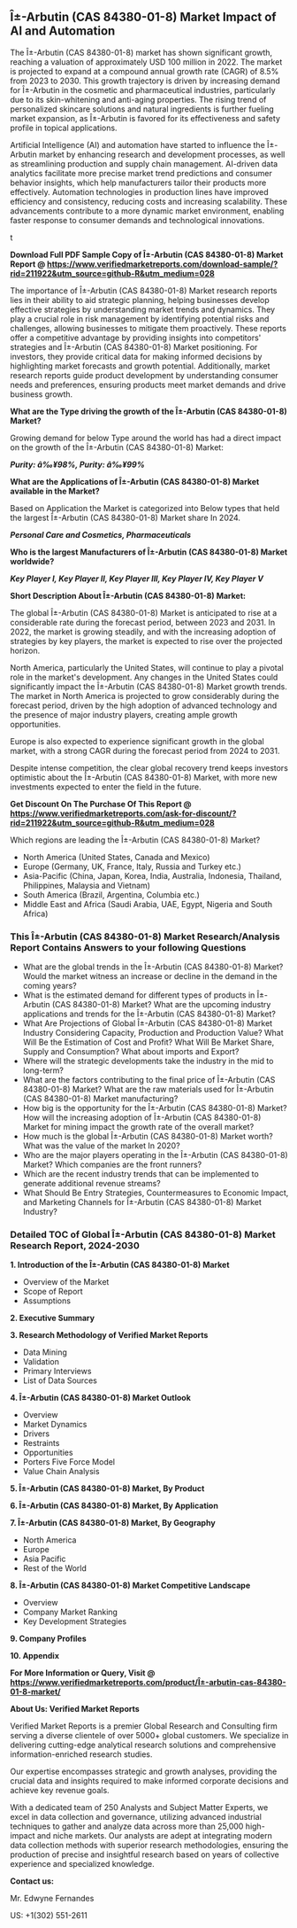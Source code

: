 <h2>Î±-Arbutin (CAS 84380-01-8) Market Impact of AI and Automation</h2><p>The Î±-Arbutin (CAS 84380-01-8) market has shown significant growth, reaching a valuation of approximately USD 100 million in 2022. The market is projected to expand at a compound annual growth rate (CAGR) of 8.5% from 2023 to 2030. This growth trajectory is driven by increasing demand for Î±-Arbutin in the cosmetic and pharmaceutical industries, particularly due to its skin-whitening and anti-aging properties. The rising trend of personalized skincare solutions and natural ingredients is further fueling market expansion, as Î±-Arbutin is favored for its effectiveness and safety profile in topical applications.</p><p>Artificial Intelligence (AI) and automation have started to influence the Î±-Arbutin market by enhancing research and development processes, as well as streamlining production and supply chain management. AI-driven data analytics facilitate more precise market trend predictions and consumer behavior insights, which help manufacturers tailor their products more effectively. Automation technologies in production lines have improved efficiency and consistency, reducing costs and increasing scalability. These advancements contribute to a more dynamic market environment, enabling faster response to consumer demands and technological innovations.</p>t</p><p id="" class=""><strong>Download Full PDF Sample Copy of Î±-Arbutin (CAS 84380-01-8) Market Report @ <a href="https://www.verifiedmarketreports.com/download-sample/?rid=211922&utm_source=github-R&utm_medium=028" target="_blank">https://www.verifiedmarketreports.com/download-sample/?rid=211922&utm_source=github-R&utm_medium=028</a></strong></p><p>The importance of&nbsp;Î±-Arbutin (CAS 84380-01-8) Market research reports lies in their ability to aid strategic planning, helping businesses develop effective strategies by understanding market trends and dynamics. They play a crucial role in risk management by identifying potential risks and challenges, allowing businesses to mitigate them proactively. These reports offer a competitive advantage by providing insights into competitors' strategies and Î±-Arbutin (CAS 84380-01-8) Market positioning. For investors, they provide critical data for making informed decisions by highlighting market forecasts and growth potential. Additionally, market research reports guide product development by understanding consumer needs and preferences, ensuring products meet market demands and drive business growth.</p><p><strong>What are the&nbsp;Type driving the growth of the Î±-Arbutin (CAS 84380-01-8) Market?</strong></p><p id="" class="">Growing demand for below Type around the world has had a direct impact on the growth of the Î±-Arbutin (CAS 84380-01-8) Market:</p><em><strong>Purity: â‰¥98%, Purity: â‰¥99%</strong></em></p><strong>What are the&nbsp;Applications&nbsp;of Î±-Arbutin (CAS 84380-01-8) Market available in the Market?</strong></p><p id="" class="">Based on Application the Market is categorized into Below types that held the largest Î±-Arbutin (CAS 84380-01-8) Market share In 2024.</p><em><strong>Personal Care and Cosmetics, Pharmaceuticals</strong></em></p><strong>Who is the largest Manufacturers of Î±-Arbutin (CAS 84380-01-8) Market worldwide?</strong></p><p><em><strong>Key Player I, Key Player II, Key Player III, Key Player IV, Key Player V</strong></em></p><p id="" class=""><strong>Short Description About Î±-Arbutin (CAS 84380-01-8) Market:</strong></p><p>The global Î±-Arbutin (CAS 84380-01-8) Market is anticipated to rise at a considerable rate during the forecast period, between 2023 and 2031. In 2022, the market is growing steadily, and with the increasing adoption of strategies by key players, the market is expected to rise over the projected horizon.</p><p>North America, particularly the United States, will continue to play a pivotal role in the market's development. Any changes in the United States could significantly impact the Î±-Arbutin (CAS 84380-01-8) Market growth trends. The market in North America is projected to grow considerably during the forecast period, driven by the high adoption of advanced technology and the presence of major industry players, creating ample growth opportunities.</p><p>Europe is also expected to experience significant growth in the global market, with a strong CAGR during the forecast period from 2024 to 2031.</p><p>Despite intense competition, the clear global recovery trend keeps investors optimistic about the Î±-Arbutin (CAS 84380-01-8) Market, with more new investments expected to enter the field in the future.</p><p id="" class=""><strong>Get Discount On The Purchase Of This Report @ <a href="https://www.verifiedmarketreports.com/ask-for-discount/?rid=211922&utm_source=github-R&utm_medium=028" target="_blank">https://www.verifiedmarketreports.com/ask-for-discount/?rid=211922&utm_source=github-R&utm_medium=028</a></strong></p>Which regions are leading the Î±-Arbutin (CAS 84380-01-8) Market?</p><ul><li>North America (United States, Canada and Mexico)</li><li>Europe (Germany, UK, France, Italy, Russia and Turkey etc.)</li><li>Asia-Pacific (China, Japan, Korea, India, Australia, Indonesia, Thailand, Philippines, Malaysia and Vietnam)</li><li>South America (Brazil, Argentina, Columbia etc.)</li><li>Middle East and Africa (Saudi Arabia, UAE, Egypt, Nigeria and South Africa)</li></ul><h3 id="" class="">This Î±-Arbutin (CAS 84380-01-8) Market Research/Analysis Report Contains Answers to your following Questions</h3><ul><li>What are the global trends in the Î±-Arbutin (CAS 84380-01-8) Market? Would the market witness an increase or decline in the demand in the coming years?</li><li>What is the estimated demand for different types of products in Î±-Arbutin (CAS 84380-01-8) Market? What are the upcoming industry applications and trends for the Î±-Arbutin (CAS 84380-01-8) Market?</li><li>What Are Projections of Global Î±-Arbutin (CAS 84380-01-8) Market Industry Considering Capacity, Production and Production Value? What Will Be the Estimation of Cost and Profit? What Will Be Market Share, Supply and Consumption? What about imports and Export?</li><li>Where will the strategic developments take the industry in the mid to long-term?</li><li>What are the factors contributing to the final price of Î±-Arbutin (CAS 84380-01-8) Market? What are the raw materials used for Î±-Arbutin (CAS 84380-01-8) Market manufacturing?</li><li>How big is the opportunity for the Î±-Arbutin (CAS 84380-01-8) Market? How will the increasing adoption of Î±-Arbutin (CAS 84380-01-8) Market for mining impact the growth rate of the overall market?</li><li>How much is the global Î±-Arbutin (CAS 84380-01-8) Market worth? What was the value of the market In 2020?</li><li>Who are the major players operating in the Î±-Arbutin (CAS 84380-01-8) Market? Which companies are the front runners?</li><li>Which are the recent industry trends that can be implemented to generate additional revenue streams?</li><li>What Should Be Entry Strategies, Countermeasures to Economic Impact, and Marketing Channels for Î±-Arbutin (CAS 84380-01-8) Market Industry?</li></ul><h3 id="" class="">Detailed TOC of Global Î±-Arbutin (CAS 84380-01-8) Market Research Report, 2024-2030</h3><p id="" class=""><strong>1. Introduction of the Î±-Arbutin (CAS 84380-01-8) Market</strong></p><ul><li>Overview of the Market</li><li>Scope of Report</li><li>Assumptions</li></ul><p id="" class=""><strong>2. Executive Summary</strong></p><p id="" class=""><strong>3. Research Methodology of Verified Market Reports</strong></p><ul><li>Data Mining</li><li>Validation</li><li>Primary Interviews</li><li>List of Data Sources</li></ul><p id="" class=""><strong>4. Î±-Arbutin (CAS 84380-01-8) Market Outlook</strong></p><ul><li>Overview</li><li>Market Dynamics</li><li>Drivers</li><li>Restraints</li><li>Opportunities</li><li>Porters Five Force Model</li><li>Value Chain Analysis</li></ul><p id="" class=""><strong>5. Î±-Arbutin (CAS 84380-01-8) Market, By Product</strong></p><p id="" class=""><strong>6. Î±-Arbutin (CAS 84380-01-8) Market, By Application</strong></p><p id="" class=""><strong>7. Î±-Arbutin (CAS 84380-01-8) Market, By Geography</strong></p><ul><li>North America</li><li>Europe</li><li>Asia Pacific</li><li>Rest of the World</li></ul><p id="" class=""><strong>8. Î±-Arbutin (CAS 84380-01-8) Market Competitive Landscape</strong></p><ul><li>Overview</li><li>Company Market Ranking</li><li>Key Development Strategies</li></ul><p id="" class=""><strong>9. Company Profiles</strong></p><p id="" class=""><strong>10. Appendix</strong></p><p id="" class=""><strong>For More Information or Query, Visit @ <a href="https://www.verifiedmarketreports.com/product/Î±-arbutin-cas-84380-01-8-market/" target="_blank">https://www.verifiedmarketreports.com/product/Î±-arbutin-cas-84380-01-8-market/</a></strong></p><p id="" class=""><strong>About Us: Verified Market Reports</strong></p><p id="" class="">Verified Market Reports is a premier Global Research and Consulting firm serving a diverse clientele of over 5000+ global customers. We specialize in delivering cutting-edge analytical research solutions and comprehensive information-enriched research studies.</p><p id="" class="">Our expertise encompasses strategic and growth analyses, providing the crucial data and insights required to make informed corporate decisions and achieve key revenue goals.</p><p id="" class="">With a dedicated team of 250 Analysts and Subject Matter Experts, we excel in data collection and governance, utilizing advanced industrial techniques to gather and analyze data across more than 25,000 high-impact and niche markets. Our analysts are adept at integrating modern data collection methods with superior research methodologies, ensuring the production of precise and insightful research based on years of collective experience and specialized knowledge.</p><p id="" class=""><strong>Contact us:</strong></p><p id="" class="">Mr. Edwyne Fernandes</p><p id="" class="">US: +1(302) 551-2611</p>